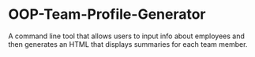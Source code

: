 # OOP-Team-Profile-Generator
A command line tool that allows users to input info about employees and then generates an HTML that displays summaries for each team member.
